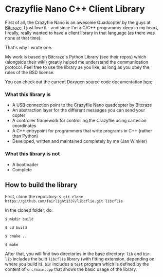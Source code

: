 Crazyflie Nano C++ Client Library
=================================

First of all, the Crazyflie Nano is an awesome Quadcopter by the guys at [Bitcraze](http://www.bitcraze.se/). I just love it - and since I'm a C/C++ programmer deep in my heart, I really, really wanted to have a client library in that language (as there was none at that time).

That's why I wrote one.

My work is based on Bitcraze's Python Library (see their repos) which (alongside their wiki) greatly helped me understand the communication protocol.
Feel free to use the library as you like, as long as you obey the rules of the BSD license.

You can check out the current Doxygen source code documentation [here](http://fairlight1337.github.io/libcflie/doxygen/html/).


### What this library is

* A USB connection point to the Crazyflie Nano quadcopter by Bitcraze
* An abstraction layer for the different messages you can send your copter
* A controller framework for controlling the Crazyflie using cartesian coordinates
* A C++ entrypoint for programmers that write programs in C++ (rather than Python)
* Developed, written and maintained completely by me (Jan Winkler)


### What this library is not

* A bootloader
* Complete


How to build the library
------------------------

First, clone the repository:
`
$ git clone https://github.com/fairlight1337/libcflie.git libcflie
`

In the cloned folder, do:
```
$ mkdir build

$ cd build

$ cmake ..

$ make
```

After that, you will find two directories in the base directory: `lib` and `bin`. `lib` includes the built `libcflie` library (with fitting extension, depending on where you build it). `bin` includes a `test` program which is defined by the content of `src/main.cpp` that shows the basic usage of the library.
